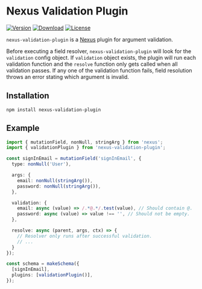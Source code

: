 # Nexus Validation Plugin

[![Version](http://img.shields.io/npm/v/nexus-validation-plugin.svg?style=flat-square)](https://npmjs.org/package/nexus-validation-plugin)
[![Download](http://img.shields.io/npm/dm/nexus-validation-plugin.svg?style=flat-square)](https://npmjs.org/package/nexus-validation-plugin)
[![License](https://img.shields.io/npm/l/nexus-validation-plugin.svg)](https://npmjs.org/package/nexus-validation-plugin)

`nexus-validation-plugin` is a [Nexus](https://github.com/graphql-nexus/nexus) plugin for argument validation.

Before executing a field resolver, `nexus-validation-plugin` will look for the `validation` config object.
If `validation` object exists, the plugin will run each validation function and the `resolve` function only gets called when all validation passes.
If any one of the validation function fails, field resolution throws an error stating which argument is invalid.

## Installation
```
npm install nexus-validation-plugin
```

## Example
```ts
import { mutationField, nonNull, stringArg } from 'nexus';
import { validationPlugin } from 'nexus-validation-plugin';

const signInEmail = mutationField('signInEmail', {
  type: nonNull('User'),

  args: {
    email: nonNull(stringArg()),
    password: nonNull(stringArg()),
  },

  validation: {
    email: async (value) => /.*@.*/.test(value), // Should contain @.
    password: async (value) => value !== '', // Should not be empty.
  },

  resolve: async (parent, args, ctx) => {
    // Resolver only runs after successful validation.
    // ...
  }
});

const schema = makeSchema({
  [signInEmail],
  plugins: [validationPlugin()],
});
```
